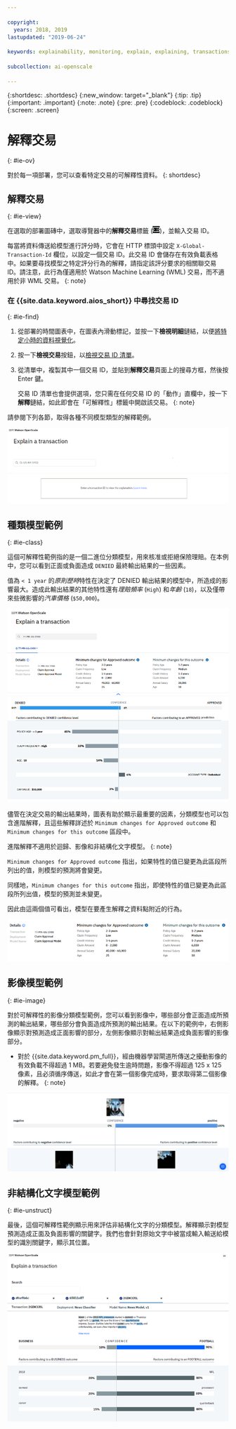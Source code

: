 ```yaml
---

copyright:
  years: 2018, 2019
lastupdated: "2019-06-24"

keywords: explainability, monitoring, explain, explaining, transactions, transaction ID

subcollection: ai-openscale

---
```


{:shortdesc: .shortdesc}
{:new_window: target="_blank"}
{:tip: .tip}
{:important: .important}
{:note: .note}
{:pre: .pre}
{:codeblock: .codeblock}
{:screen: .screen}

# 解釋交易
{: #ie-ov}

對於每一項部署，您可以查看特定交易的可解釋性資料。
{: shortdesc}

## 解釋交易
{: #ie-view}

在選取的部署圖磚中，選取導覽器中的**解釋交易**標籤 (![「解釋交易」標籤](images/insight-transact-tab.png))，並輸入交易 ID。

每當將資料傳送給模型進行評分時，它會在 HTTP 標頭中設定 `X-Global-Transaction-Id` 欄位，以設定一個交易 ID。此交易 ID 會儲存在有效負載表格中。如果要尋找模型之特定評分行為的解釋，請指定該評分要求的相關聯交易 ID。請注意，此行為僅適用於 Watson Machine Learning (WML) 交易，而不適用於非 WML 交易。
{: note}

### 在 {{site.data.keyword.aios_short}} 中尋找交易 ID
{: #ie-find}

1.  從部署的時間圖表中，在圖表內滑動標記，並按一下**檢視明細**鏈結，以便[將特定小時的資料視覺化](/docs/services/ai-openscale?topic=ai-openscale-it-ov#it-vdet)。
1.  按一下**檢視交易**按鈕，以[檢視交易 ID 清單](/docs/services/ai-openscale?topic=ai-openscale-it-ov#it-tra)。
1.  從清單中，複製其中一個交易 ID，並貼到**解釋交易**頁面上的搜尋方框，然後按 Enter 鍵。

    交易 ID 清單也會提供選項，您只需在任何交易 ID 的「動作」直欄中，按一下**解釋**鏈結，如此即會在「可解釋性」標籤中開啟該交易。
    {: note}

  請參閱下列各節，取得各種不同模型類型的解釋範例。

  ![可解釋性交易 ID](images/insight-explain-trans-id.png)

## 種類模型範例
{: #ie-class}

這個可解釋性範例指的是一個二進位分類模型，用來核准或拒絕保險理賠。在本例中，您可以看到正面或負面造成 `DENIED` 最終輸出結果的一些因素。

值為 `< 1 year` 的*原則歷時*特性在決定了 DENIED 輸出結果的模型中，所造成的影響最大。造成此輸出結果的其他特性還有*理賠頻率* (`High`) 和*年齡* (`18`)，以及僅帶來些微影響的*汽車價格* (`$50,000`)。

![可解釋性的二進位分類](images/insight-explain-binary.png)

儘管在決定交易的輸出結果時，圖表有助於顯示最重要的因素，分類模型也可以包含進階解釋，且這些解釋詳述於 `Minimum changes for Approved outcome` 和 `Minimum changes for this outcome` 區段中。

進階解釋不適用於迴歸、影像和非結構化文字模型。
{: note}

`Minimum changes for Approved outcome` 指出，如果特性的值已變更為此區段所列出的值，則模型的預測將會變更。

同樣地，`Minimum changes for this outcome` 指出，即使特性的值已變更為此區段所列出值，模型的預測並未變更。

因此由這兩個值可看出，模型在要產生解釋之資料點附近的行為。

![可解釋性的二進位分類](images/insight-explain-binary2.png)

## 影像模型範例
{: #ie-image}

對於可解釋性的影像分類模型範例，您可以看到影像中，哪些部分會正面造成所預測的輸出結果，哪些部分會負面造成所預測的輸出結果。在以下的範例中，右側影像顯示對預測造成正面影響的部分，左側影像顯示對輸出結果造成負面影響的影像部分。

- 對於 {{site.data.keyword.pm_full}}，經由機器學習閘道所傳送之擾動影像的有效負載不得超過 1 MB。若要避免發生逾時問題，影像不得超過 125 x 125 像素，且必須循序傳送，如此才會在第一個影像完成時，要求取得第二個影像的解釋。
{: note}

![可解釋性的影像分類](images/insight-explain-image.png)

## 非結構化文字模型範例
{: #ie-unstruct}

最後，這個可解釋性範例顯示用來評估非結構化文字的分類模型。解釋顯示對模型預測造成正面及負面影響的關鍵字。我們也會針對原始文字中被當成輸入輸送給模型的識別關鍵字，顯示其位置。

![可解釋性的影像分類](images/insight-explain-text.png)

